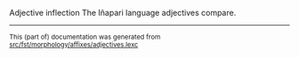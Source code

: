 Adjective inflection
The Iñapari language adjectives compare.

* * *

<small>This (part of) documentation was generated from [src/fst/morphology/affixes/adjectives.lexc](https://github.com/giellalt/lang-inp/blob/main/src/fst/morphology/affixes/adjectives.lexc)</small>
